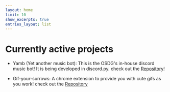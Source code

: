 ```yaml
---
layout: home
limit: 10
show_excerpts: true
entries_layout: list
---
```


# Currently active projects

- Yamb (Yet another music bot): This is the OSDG's in-house discord music bot! It is being developed in discord.py.
    check out the [Repository](https://github.com/OSDG-IIITH/yamb)!

- Gif-your-sorrows: A chrome extension to provide you with cute gifs as you work!
    check out the [Repository](https://github.com/freyam/gif-your-sorrows-away/)

